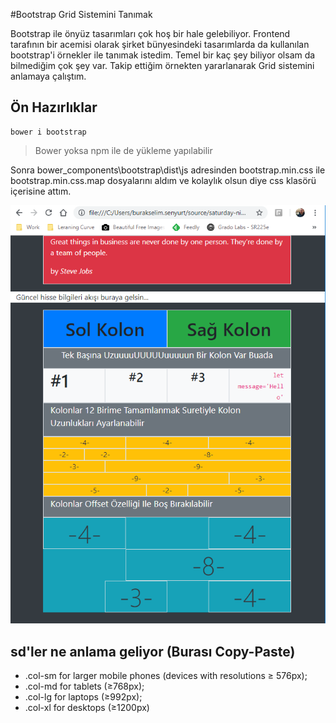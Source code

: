 #Bootstrap Grid Sistemini Tanımak

Bootstrap ile önyüz tasarımları çok hoş bir hale gelebiliyor. Frontend tarafının bir acemisi olarak şirket bünyesindeki tasarımlarda da kullanılan bootstrap'i örnekler ile tanımak istedim. Temel bir kaç şey biliyor olsam da bilmediğim çok şey var. Takip ettiğim örnekten yararlanarak Grid sistemini anlamaya çalıştım.

## Ön Hazırlıklar

```
bower i bootstrap
```

> Bower yoksa npm ile de yükleme yapılabilir

Sonra bower_components\bootstrap\dist\js adresinden bootstrap.min.css ile bootstrap.min.css.map dosyalarını aldım ve kolaylık olsun diye css klasörü içerisine attım.

![Örnek Ekran Görüntüsü](sample-screen-shot.png)

## sd'ler ne anlama geliyor (Burası Copy-Paste)

- .col-sm for larger mobile phones (devices with resolutions ≥ 576px);
- .col-md for tablets (≥768px);
- .col-lg for laptops (≥992px);
- .col-xl for desktops (≥1200px)
